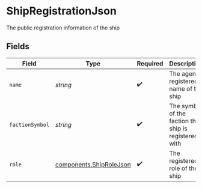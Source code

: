# ShipRegistrationJson

The public registration information of the ship


## Fields

| Field                                                              | Type                                                               | Required                                                           | Description                                                        |
| ------------------------------------------------------------------ | ------------------------------------------------------------------ | ------------------------------------------------------------------ | ------------------------------------------------------------------ |
| `name`                                                             | *string*                                                           | :heavy_check_mark:                                                 | The agent's registered name of the ship                            |
| `factionSymbol`                                                    | *string*                                                           | :heavy_check_mark:                                                 | The symbol of the faction the ship is registered with              |
| `role`                                                             | [components.ShipRoleJson](../../models/components/shiprolejson.md) | :heavy_check_mark:                                                 | The registered role of the ship                                    |